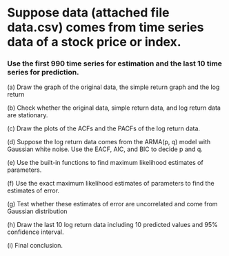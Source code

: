 # Suppose data (attached file data.csv) comes from time series data of a stock price or index. 
### Use the first 990 time series for estimation and the last 10 time series for prediction.

(a) Draw the graph of the original data, the simple return graph and the log return

(b) Check whether the original data, simple return data, and log return data are
stationary.

(c) Draw the plots of the ACFs and the PACFs of the log return data. 

(d) Suppose the log return data comes from the ARMA(p, q) model with Gaussian
white noise. Use the EACF, AIC, and BIC to decide p and q.

(e) Use the built-in functions to find maximum likelihood estimates of
parameters.

(f) Use the exact maximum likelihood estimates of parameters to find the
estimates of error.

(g) Test whether these estimates of error are uncorrelated and come from
Gaussian distribution

(h) Draw the last 10 log return data including 10 predicted values and 95%
confidence interval.

(i) Final conclusion.
